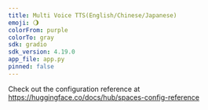 ```yaml
---
title: Multi Voice TTS(English/Chinese/Japanese)
emoji: 🌖
colorFrom: purple
colorTo: gray
sdk: gradio
sdk_version: 4.19.0
app_file: app.py
pinned: false
---
```


Check out the configuration reference at https://huggingface.co/docs/hub/spaces-config-reference
